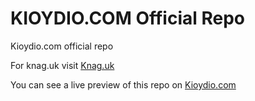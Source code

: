 # KIOYDIO.COM Official Repo
Kioydio.com official repo

For knag.uk visit <a href="https://knag.uk/dev">Knag.uk</a>

You can see a live preview of this repo on <a href="https://kioydio.com/">Kioydio.com</a>
